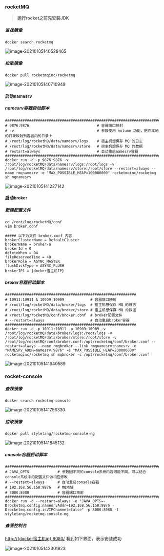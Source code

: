 ### rocketMQ

>   __运行rocket之前先安装JDK__

##### 查找镜像

```SHELL
docker search rocketmq
```

![image-20210105140529465](https://typroa12138.oss-cn-hangzhou.aliyuncs.com/image/2021/01/2021010514052929.png)

##### 拉取镜像

```SHELL
docker pull rocketmqinc/rocketmq
```

![image-20210105140710949](https://typroa12138.oss-cn-hangzhou.aliyuncs.com/image/2021/01/2021010514071111.png)

#### 启动namesrv

##### namesrv容器启动脚本

```SHELL
###########################################################################################
# 9876:9876                               # 容器端口映射
# -v                                      # 参数使用 volume 功能，把你本地的目录映射到容器内的目录上
# /root/log/rocketMQ/data/namesrv/logs    # 宿主机想保存 MQ 的日志
# /root/log/rocketMQ/data/namesrv/store   # 宿主机想保存 MQ 的数据
# restart=always                          # 自动重启namesrv容器
###########################################################################################
docker run -d -p 9876:9876 -v /root/log/rocketMQ/data/namesrv/logs:/root/logs -v /root/log/rocketMQ/data/namesrv/store:/root/store --restart=always --name rmqnamesrv -e "MAX_POSSIBLE_HEAP=100000000" rocketmqinc/rocketmq sh mqnamesrv
```

![image-20210105141227142](https://typroa12138.oss-cn-hangzhou.aliyuncs.com/image/2021/01/2021010514122727.png)

#### 启动broker

##### 新建配置文件

```SHELL
cd /root/log/rocketMQ/conf
vim broker.conf

##### 以下为文件 broker.conf 内容
brokerClusterName = DefaultCluster
brokerName = broker-a
brokerId = 0
deleteWhen = 04
fileReservedTime = 48
brokerRole = ASYNC_MASTER
flushDiskType = ASYNC_FLUSH
brokerIP1 = {docker宿主机IP}
```

##### broker容器启动脚本

```SHELL
############################################################
# 10911:10911 & 10909:10909            # 容器端口映射
# /root/log/rocketMQ/data/broker/logs  # 宿主机想保存 MQ 的日志
# /root/log/rocketMQ/data/broker/store # 宿主机想保存 MQ 的数据
# /root/log/rocketMQ/conf/broker.conf  # broker配置文件
# --restart=always                     # 自动重启broker容器
############################################################
docker run -d -p 10911:10911 -p 10909:10909 -v /root/log/rocketMQ/data/broker/logs:/root/logs -v /root/log/rocketMQ/data/broker/store:/root/store -v /root/log/rocketMQ/conf/broker.conf:/opt/rocketmq/conf/broker.conf --restart=always --name rmqbroker --link rmqnamesrv:namesrv -e "NAMESRV_ADDR=namesrv:9876" -e "MAX_POSSIBLE_HEAP=200000000" rocketmqinc/rocketmq sh mqbroker -c /opt/rocketmq/conf/broker.conf
```

![image-20210105141640589](https://typroa12138.oss-cn-hangzhou.aliyuncs.com/image/2021/01/2021010514164040.png)

### rocket-console

##### 查找镜像

```SHELL
docker search rocketmq-console
```

![image-20210105141756330](https://typroa12138.oss-cn-hangzhou.aliyuncs.com/image/2021/01/2021010514175656.png)

##### 拉取镜像

```SHELL
docker pull styletang/rocketmq-console-ng
```

![image-20210105141845132](https://typroa12138.oss-cn-hangzhou.aliyuncs.com/image/2021/01/2021010514184545.png)

##### console容器启动脚本

```SHELL
#############################################################################################
# JAVA_OPTS 			# 参数因不同的console系统内容可能不同，可以结合console系统中的配置文件做相应修改
# --restart=always      # 自动重启console容器
# 192.168.56.150:9876   # MQ地址
# 8080:8080             # 容器端口映射
#############################################################################################
docker run -d --restart=always -e "JAVA_OPTS=-Drocketmq.config.namesrvAddr=192.168.56.150:9876 -Drocketmq.config.isVIPChannel=false" -p 8080:8080 -t styletang/rocketmq-console-ng
```

##### 查看控制台

[http://{docker宿主机ip}:8080/](http://10.1.7.105:8080/) 看到如下界面，表示安装成功

![image-20210105142301923](https://typroa12138.oss-cn-hangzhou.aliyuncs.com/image/2021/01/202101051423022.png)